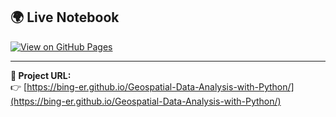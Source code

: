 ## 🌍 Live Notebook
[![View on GitHub Pages](https://img.shields.io/badge/View%20Live%20Notebook-Open%20Now-2ea44f?style=for-the-badge&logo=github)](https://bing-er.github.io/Geospatial-Data-Analysis-with-Python/)

---

**🔗 Project URL:**  
👉 [https://bing-er.github.io/Geospatial-Data-Analysis-with-Python/](https://bing-er.github.io/Geospatial-Data-Analysis-with-Python/)
